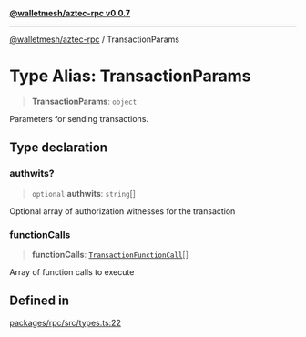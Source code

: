 [**@walletmesh/aztec-rpc v0.0.7**](../README.md)

***

[@walletmesh/aztec-rpc](../globals.md) / TransactionParams

# Type Alias: TransactionParams

> **TransactionParams**: `object`

Parameters for sending transactions.

## Type declaration

### authwits?

> `optional` **authwits**: `string`[]

Optional array of authorization witnesses for the transaction

### functionCalls

> **functionCalls**: [`TransactionFunctionCall`](TransactionFunctionCall.md)[]

Array of function calls to execute

## Defined in

[packages/rpc/src/types.ts:22](https://github.com/WalletMesh/aztec/blob/373b9ce85d8692237c6f741e27593ac2753f00a5/packages/rpc/src/types.ts#L22)
